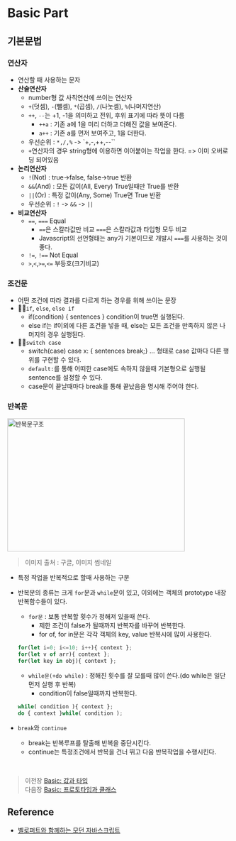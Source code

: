# Basic Part

## 기본문법
<bt/>

### 연산자
- 연산할 때 사용하는 문자
- __산술연산자__
    - number형 값 사칙연산에 쓰이는 연산자
    - `+`(덧셈), `-`(뺄셈), `*`(곱셈), `/`(나눗셈), `%`(나머지연산)
    - `++`, `--`는 +1, -1을 의미하고 전위, 후위 표기에 따라 뜻이 다름
        - `++a` : 기존 a에 1을 미리 더하고 더해진 값을 보여준다.
        - `a++` : 기존 a를 먼저 보여주고, 1을 더한다.
    - 우선순위 : `*,/,%` -> `+,-,++,--``
    - `+`연산자의 경우 string형에 이용하면 이어붙이는 작업을 한다. => 이미 오버로딩 되어있음
- __논리연산자__
    - `!`(Not) : true->false, false->true 반환
    - `&&`(And) : 모든 값이(All, Every) True일때만 True를 반환
    - `||`(Or) : 특정 값이(Any, Some) True면 True 반환
    - 우선순위 : `!` -> `&&` -> `||`
- __비교연산자__
    - `==`, `===` Equal
        - `==`은 스칼라값만 비교 `===`은 스칼라값과 타입형 모두 비교
        - Javascript의 선언형태는 any가 기본이므로 개발시 `===`를 사용하는 것이 좋다.
    - `!=`, `!==` Not Equal
    - `>`,`<`,`>=`,`<=` 부등호(크기비교)

### 조건문
- 어떤 조건에 따라 결과를 다르게 하는 경우를 위해 쓰이는 문장
- ☝🏻`if`, `else`, `else if`
    - if(condition) { sentences } condition이 true면 실행된다.
    - else if는 if이외에 다른 조건을 넣을 때, else는 모든 조건을 만족하지 않은 나머지의 경우 실행된다.
- ✌🏻`switch case`
    - switch(case) case x: { sentences break;} ... 형태로 case 값마다 다른 행위를 구현할 수 있다.
    - `default:`를 통해 어떠한 case에도 속하지 않을때 기본형으로 실행될 sentence를 설정할 수 있다.
    - case문이 끝날때마다 break를 통해 끝났음을 명시해 주어야 한다.

### 반복문
<img src="https://t1.daumcdn.net/cfile/tistory/2344D93A582167802D" width="400" height="300" alt="반복문구조"></img></br> 
> 이미지 출처 : 구글, 이미지 썸네일
- 특정 작업을 반복적으로 할때 사용하는 구문
- 반복문의 종류는 크게 `for`문과 `while`문이 있고, 이외에는 객체의 prototype 내장 반복함수들이 있다.
    - `for문` : 보통 반복할 횟수가 정해져 있을때 쓴다.
        - 제한 조건이 false가 될때까지 반복자를 바꾸어 반복한다.
        - for of, for in문은 각각 객체의 key, value 반복시에 많이 사용한다.

    ```javascript
    for(let i=0; i<=10; i++){ context };
    for(let v of arr){ context };
    for(let key in obj){ context };
    ```
    - `while문(+do while)` : 정해진 횟수를 잘 모를때 많이 쓴다.(do while은 일단 먼저 실행 후 반복)
        - condition이 false일때까지 반복한다.

    ```javascript
    while( condition ){ context };
    do { context }while( condition );
    ```
- `break`와 `continue`
    - break는 반복루프를 탈출해 반복을 중단시킨다.
    - continue는 특정조건에서 반복을 건너 뛰고 다음 반복작업을 수행시킨다.
</br>

>   이전장 [Basic: 값과 타입](https://github.com/ss-won/Javascript/blob/master/Basic/basic2.md)<br/>
>   다음장 [Basic: 프로토타입과 클래스](https://github.com/ss-won/Javascript/blob/master/Basic/basic4.md)

## Reference
- [벨로퍼트와 함께하는 모던 자바스크립트](https://learnjs.vlpt.us/)

